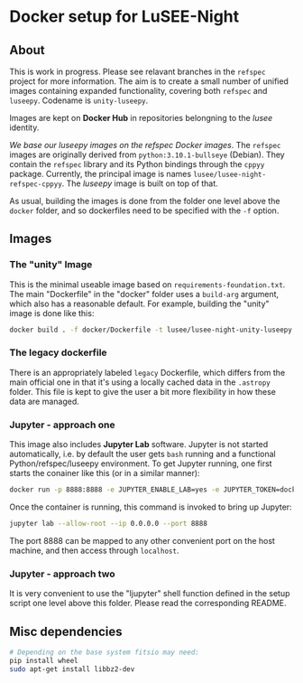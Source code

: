 # Docker setup for LuSEE-Night

## About

This is work in progress. Please see relavant branches in the `refspec` project
for more information. The aim is to create a small number of unified images
containing expanded functionality, covering both `refspec` and `luseepy`.
Codename is `unity-luseepy`.

Images are kept on __Docker Hub__ in repositories belongning to the _lusee_ identity.

_We base our luseepy images on the refspec Docker images_.  The `refspec` images
are originally derived from `python:3.10.1-bullseye` (Debian). They contain
the `refspec` library and its Python bindings through the `cppyy` package.
Currently, the principal image is names `lusee/lusee-night-refspec-cppyy`.
The _luseepy_ image is built on top of that.

As usual, building the images is done from the folder one level above the `docker` folder,
and so dockerfiles need to be specified with the `-f` option.


## Images

### The "unity" Image

This is the minimal useable image based on ```requirements-foundation.txt```.
The main "Dockerfile" in the "docker" folder uses a ```build-arg``` argument,
which also has a reasonable default. For example, building the "unity"
image is done like this:

```bash
docker build . -f docker/Dockerfile -t lusee/lusee-night-unity-luseepy:0.1 --build-arg reqs=requirements-unity-luseepy.txt
```


### The legacy dockerfile

There is an appropriately labeled `legacy` Dockerfile, which differs
from the main official one in that it's using a locally cached data in the
`.astropy` folder. This file is kept to give the user a bit more flexibility
in how these data are managed.

### Jupyter - approach one
This image also includes __Jupyter Lab__ software. Jupyter
is not started automatically, i.e. by default the user gets `bash` running and a functional
Python/refspec/luseepy environment. To get Jupyter running, one first starts the conainer like
this (or in a similar manner):


```bash
docker run -p 8888:8888 -e JUPYTER_ENABLE_LAB=yes -e JUPYTER_TOKEN=docker lusee/lusee-night-unity-luseepy:0.1
```

Once the container is running, this command is invoked to bring up Jupyter:

```bash
jupyter lab --allow-root --ip 0.0.0.0 --port 8888
```

The port 8888 can be mapped to any other convenient port on the host machine,
and then access through `localhost`.

### Jupyter - approach two

It is very convenient to use the "ljupyter" shell function defined in the setup script
one level above this folder. Please read the corresponding README.

## Misc dependencies

```bash
# Depending on the base system fitsio may need:
pip install wheel
sudo apt-get install libbz2-dev
```


